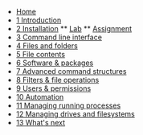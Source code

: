 <!-- docs/_sidebar.md -->
* [Home](/)
* [1 Introduction](./01_introduction/01_course.md)
* [2 Installation](./02_installation/01_course.md)
** [Lab](./02_installation/02_lab.md)
** [Assignment](./02_installation/99_assignments.md)
* [3 Command line interface](./03_commandline/01_course.md)
* [4 Files and folders](./04_filesandfolders/01_course.md)
* [5 File contents](./05_filecontents/01_course.md)
* [6 Software & packages](./06_software/01_course.md)
* [7 Advanced command structures](./07_advancedcommands/01_course.md)
* [8 Filters & file operations ](./08_filters/01_course.md)
* [9 Users & permissions](./09_usersandpermissions/01_course.md)
* [10 Automation](./10_automation/01_course.md)
* [11 Managing running processes](./11_managingrunningprocesses/01_course.md)
* [12 Managing drives and filesystems](./12_managingdrivesandfilesystems/01_course.md)
* [13 What's next](./13_next/01_course.md)